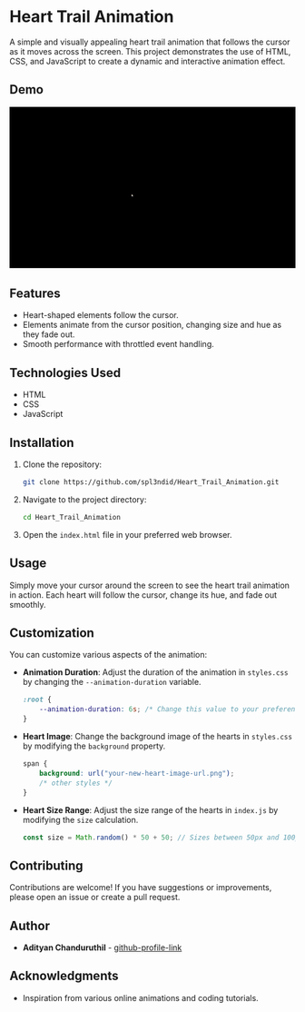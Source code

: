 # Heart Trail Animation

A simple and visually appealing heart trail animation that follows the cursor as it moves across the screen. This project demonstrates the use of HTML, CSS, and JavaScript to create a dynamic and interactive animation effect.

## Demo

![Video Demo](https://github.com/spl3ndid/Heart_Trail_Animation/blob/main/HeartTrailAnimationMozillaFirefox.gif)

## Features

- Heart-shaped elements follow the cursor.
- Elements animate from the cursor position, changing size and hue as they fade out.
- Smooth performance with throttled event handling.

## Technologies Used

- HTML
- CSS
- JavaScript

## Installation

1. Clone the repository:

    ```bash
    git clone https://github.com/spl3ndid/Heart_Trail_Animation.git
    ```

2. Navigate to the project directory:

    ```bash
    cd Heart_Trail_Animation
    ```

3. Open the `index.html` file in your preferred web browser.

## Usage

Simply move your cursor around the screen to see the heart trail animation in action. Each heart will follow the cursor, change its hue, and fade out smoothly.

## Customization

You can customize various aspects of the animation:

- **Animation Duration**: Adjust the duration of the animation in `styles.css` by changing the `--animation-duration` variable.
  
    ```css
    :root {
        --animation-duration: 6s; /* Change this value to your preference */
    }
    ```

- **Heart Image**: Change the background image of the hearts in `styles.css` by modifying the `background` property.

    ```css
    span {
        background: url("your-new-heart-image-url.png");
        /* other styles */
    }
    ```

- **Heart Size Range**: Adjust the size range of the hearts in `index.js` by modifying the `size` calculation.

    ```javascript
    const size = Math.random() * 50 + 50; // Sizes between 50px and 100px
    ```

## Contributing

Contributions are welcome! If you have suggestions or improvements, please open an issue or create a pull request.

## Author

- **Adityan Chanduruthil** - [github-profile-link](https://github.com/spl3ndid)

## Acknowledgments

- Inspiration from various online animations and coding tutorials.


